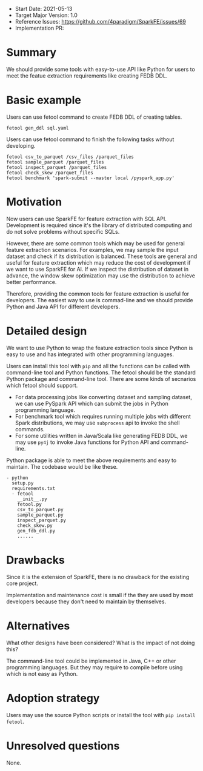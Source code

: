 - Start Date: 2021-05-13
- Target Major Version: 1.0
- Reference Issues: https://github.com/4paradigm/SparkFE/issues/69
- Implementation PR: 

# Summary

We should provide some tools with easy-to-use API like Python for users to meet the featue extraction requirements like creating FEDB DDL.


# Basic example

Users can use fetool command to create FEDB DDL of creating tables.

```
fetool gen_ddl sql.yaml
```

Users can use fetool command to finish the following tasks without developing.

```
fetool csv_to_parquet /csv_files /parquet_files
fetool sample_parquet /parquet_files
fetool inspect_parquet /parquet_files
fetool check_skew /parquet_files
fetool benchmark 'spark-submit --master local /pyspark_app.py'
```

# Motivation

Now users can use SparkFE for feature extraction with SQL API. Development is required since it's the library of distributed computing and do not solve problems without specific SQLs. 

However, there are some common tools which may be used for general feature extraction scenarios. For examples, we may sample the input dataset and check if its distribution is balanced. These tools are general and useful for feature extraction which may reduce the cost of development if we want to use SparkFE for AI. If we inspect the distribution of dataset in advance, the window skew optimization may use the distribution to achieve better performance.

Therefore, providing the common tools for feature extraction is useful for developers. The easiest way to use is commad-line and we should provide Python and Java API for different developers.

# Detailed design

We want to use Python to wrap the feature extraction tools since Python is easy to use and has integrated with other programming languages.

Users can install this tool with `pip` and all the functions can be called with command-line tool and Python functions. The fetool should be the standard Python package and command-line tool. There are some kinds of secnarios which fetool should support.

* For data processing jobs like converting dataset and sampling dataset, we can use PySpark API which can submit the jobs in Python programming language.
* For benchmark tool which requires running multiple jobs with different Spark distributions, we may use `subprocess` api to invoke the shell commands.
* For some utilities written in Java/Scala like generating FEDB DDL, we may use `py4j` to invoke Java functions for Python API and command-line.

Python package is able to meet the above requirements and easy to maintain. The codebase would be like these.

```
- python
  setup.py
  requirements.txt
  - fetool
    __init__.py
    fetool.py
    csv_to_parquet.py
    sample_parquet.py
    inspect_parquet.py
    check_skew.py
    gen_fdb_ddl.py
    ......
```

# Drawbacks

Since it is the extension of SparkFE, there is no drawback for the existing core project.

Implementation and maintenance cost is small if the they are used by most developers because they don't need to maintain by themselves.

# Alternatives

What other designs have been considered? What is the impact of not doing this?

The command-line tool could be implemented in Java, C++ or other programming languages. But they may require to compile before using which is not easy as Python.

# Adoption strategy

Users may use the source Python scripts or install the tool with `pip install fetool`.

# Unresolved questions

None.
